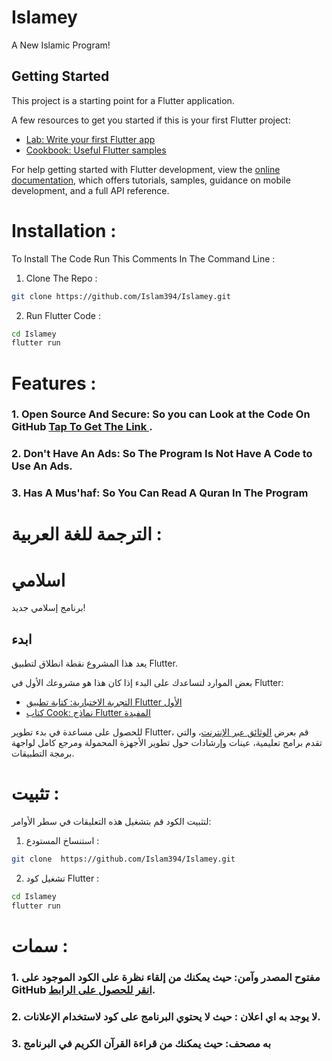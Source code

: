 # Islamey
A New Islamic Program! 
## Getting Started

This project is a starting point for a Flutter application.

A few resources to get you started if this is your first Flutter project:

- [Lab: Write your first Flutter app](https://docs.flutter.dev/get-started/codelab)
- [Cookbook: Useful Flutter samples](https://docs.flutter.dev/cookbook)

For help getting started with Flutter development, view the
[online documentation](https://docs.flutter.dev/), which offers tutorials,
samples, guidance on mobile development, and a full API reference.


# Installation :  

To Install The Code Run This Comments In The Command Line : 

1. Clone The Repo : 
```sh
git clone https://github.com/Islam394/Islamey.git
```

2. Run Flutter Code : 

```sh
cd Islamey
flutter run
```

# Features : 

### 1. Open Source And Secure: So you can Look at the Code On GitHub  [Tap To Get The Link ](https://github.com/Islam394/Islamey.git).

### 2. Don't Have An Ads: So The Program Is Not Have A Code to Use An Ads.
### 3. Has A Mus'haf: So You Can Read A Quran In The Program


# الترجمة للغة العربية : 

# اسلامي
برنامج إسلامي جديد!
## ابدء

يعد هذا المشروع نقطة انطلاق لتطبيق Flutter.

بعض الموارد لتساعدك على البدء إذا كان هذا هو مشروعك الأول في Flutter:

- [التجربة الاختبارية: كتابة تطبيق Flutter الأول](https://docs.flutter.dev/get-started/codelab)
- [كتاب Cook: نماذج Flutter المفيدة](https://docs.flutter.dev/cookbook)

للحصول على مساعدة في بدء تطوير Flutter، قم بعرض
[الوثائق عبر الإنترنت](https://docs.flutter.dev/)، والتي تقدم برامج تعليمية،
عينات وإرشادات حول تطوير الأجهزة المحمولة ومرجع كامل لواجهة برمجة التطبيقات.


# تثبيت :

لتثبيت الكود قم بتشغيل هذه التعليقات في سطر الأوامر:

1. استنساخ المستودع :
```sh
git clone  https://github.com/Islam394/Islamey.git
```

2. تشغيل كود Flutter :

```sh
cd Islamey 
flutter run
```

# سمات :

### 1. مفتوح المصدر وآمن: حيث يمكنك من إلقاء نظرة على الكود الموجود على GitHub [انقر للحصول على الرابط](https://github.com/Islam394/Islamey.git).

### 2. لا يوجد به  اي اعلان  : حيث لا يحتوي البرنامج على كود لاستخدام الإعلانات.
### 3. به مصحف: حيث يمكنك من قراءة القرآن الكريم في البرنامج
